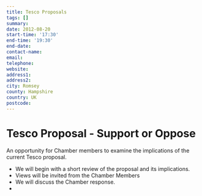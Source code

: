 ```yaml
---
title: Tesco Proposals
tags: []
summary: 
date: 2012-08-20
start-time: '17:30'
end-time: '19:30'
end-date: 
contact-name: 
email: 
telephone: 
website: 
address1: 
address2: 
city: Romsey
county: Hampshire
country: UK
postcode: 
---
```

# Tesco Proposal - Support or Oppose

An opportunity for Chamber members to examine the implications of the current Tesco proposal.

- We will begin with a short review of the proposal and its implications.
- Views will be invited from the Chamber Members
- We will discuss the Chamber response.
- 
